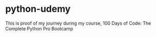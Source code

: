 # python-udemy
This is proof of my journey during my course, 100 Days of Code: The Complete Python Pro Bootcamp

